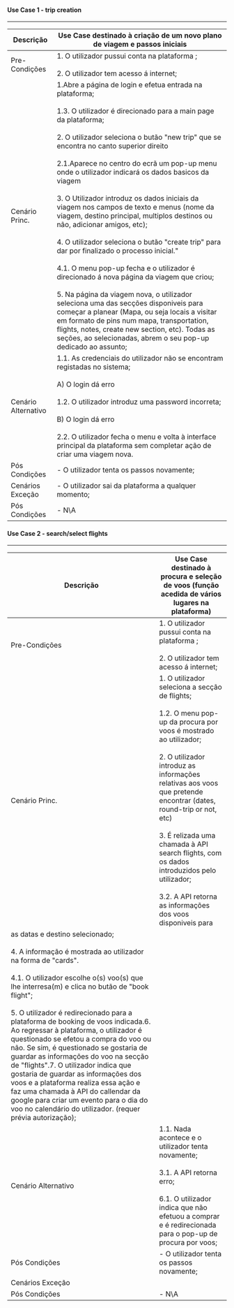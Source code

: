 #### Use Case 1 - trip creation
----------------------------------------------

Descrição   | Use Case destinado à criação de um novo plano de viagem e passos iniciais |
-------------|--------------------------------------------------------------------
Pre-Condições | 1. O utilizador pussui conta na plataforma ;<br/><br/>2. O utilizador tem acesso á internet;| 
Cenário Princ.| 1.Abre a página de login e efetua entrada na plataforma;<br/><br/>1.3. O utilizador é direcionado para a main page da plataforma;<br/><br/>  2. O utilizador seleciona o butão "new trip" que se encontra no canto superior direito<br/><br/>2.1.Aparece no centro do ecrã um pop-up menu onde o utilizador indicará os dados basicos da viagem<br/><br/> 3. O Utilizador introduz os dados iniciais da viagem nos campos de texto e menus (nome da viagem, destino principal, multiplos destinos ou não, adicionar amigos, etc);<br/><br/> 4. O utilizador seleciona o butão "create trip" para dar por finalizado o processo inicial."<br/><br/>4.1. O menu pop-up fecha e o utilizador é direcionado á nova página da viagem que criou;<br/><br/>5. Na página da viagem nova, o utilizador seleciona uma das secções disponiveis para começar a planear (Mapa, ou seja locais a visitar em formato de pins num mapa, transportation, flights, notes, create new section, etc). Todas as seções, ao selecionadas, abrem o seu pop-up dedicado ao assunto;| 
Cenário Alternativo| 1.1. As credenciais do utilizador não se encontram registadas no sistema;<br/><br/>  A) O login dá erro <br/><br/>1.2. O utilizador introduz uma password incorreta;<br/><br/>  B) O login dá erro<br/><br/>2.2. O utilizador fecha o menu e volta à interface principal da plataforma sem completar  ação de criar uma viagem nova.|
Pós Condições|  - O utilizador tenta os passos novamente;|
Cenários Exceção|  - O utilizador sai da plataforma a qualquer momento;|
Pós Condições|  - N\A|

#### Use Case 2 - search/select flights
----------------------------------------------

Descrição   | Use Case destinado à procura e seleção de voos (função acedida de vários lugares na plataforma) |
-------------|--------------------------------------------------------------------
Pre-Condições | 1. O utilizador pussui conta na plataforma ;<br/><br/>2. O utilizador tem acesso á internet;| 
Cenário Princ.| 1. O utilizador seleciona a secção de flights;<br/><br/>1.2. O menu pop-up da procura por voos é mostrado ao utilizador;<br/><br/>2. O utilizador introduz as informações relativas aos voos que pretende encontrar (dates, round-trip or not, etc)<br/><br/>3. É relizada uma chamada à API search flights, com os dados introduzidos pelo utilizador;<br/><br/>3.2. A API retorna as informações dos voos disponiveis para
as datas e destino selecionado; <br/><br/>4. A informação é mostrada ao utilizador na forma de "cards".<br/><br/>4.1. O utilizador escolhe o(s) voo(s) que lhe interresa(m) e clica no butão de "book flight";<br/><br/>5. O utilizador é redirecionado para a plataforma de booking de voos indicada.6. Ao regressar à plataforma, o utilizador é questionado se efetou a compra do voo ou não. Se sim, é questionado se gostaria de guardar as informações do voo na secção de "flights".7. O utilizador indica que gostaria de guardar as informações dos voos e a plataforma realiza essa ação e faz uma chamada à API do callendar da google para criar um evento para o dia do voo no calendário do utilizador. (requer prévia autorização);| 
Cenário Alternativo| 1.1. Nada acontece e o utilizador tenta novamente; <br/><br/>3.1. A API retorna erro;<br/><br/>6.1. O utilizador indica que não efetuou a comprar e é redirecionada para o pop-up de procura por voos;    |
Pós Condições|  - O utilizador tenta os passos novamente;|
Cenários Exceção|       |
Pós Condições|  - N\A|
